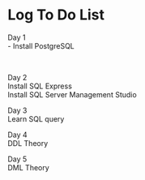 # Log To Do List
<p>Day 1
<br> - Install PostgreSQL </br>
</p>
<br>

<p>Day 2
<br> Install SQL Express
<br> Install SQL Server Management Studio
</p>

<p>Day 3
<br> Learn SQL query
</p>

<p>Day 4
<br> DDL Theory
</p>

<p>Day 5
<br> DML Theory
</p>


